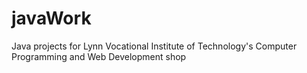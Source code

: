 # javaWork
Java projects for Lynn Vocational Institute of Technology's Computer Programming and Web Development shop 
